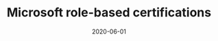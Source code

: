 ---
type: "project"
slug: "microsoft-role-based-certifications"
date: "2020-06-01"
title: "Microsoft role-based certifications"
description: ""
role: ""
cover: "https://via.placeholder.com/1600x900/ff00ff"
---